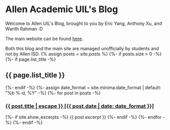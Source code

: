 # Allen Academic UIL's Blog

Welcome to Allen UIL's Blog, brought to you by Eric Yang, Anthony Xu, and Warith Rahman :D

The main website can be found [here](https://allen-uil.github.io/).

Both this blog and the main site are managed unofficially by students and not by Allen ISD.
{% assign posts = site.posts %}
{%- if posts.size > 0 -%}
	{%- if page.list_title -%}
	<h2>{{ page.list_title }}</h2>
	{%- endif -%}
	{%- assign date_format = site.minima.date_format | default: "%b %-d, %Y" -%}
	{%- for post in posts -%}
	<h3>
		<a href="{{ post.url | relative_url }}">
			{{ post.title | escape }} [{{ post.date | date: date_format }}]
	</a>
	</h3>
	{%- if site.show_excerpts -%}
		{{ post.excerpt }}
	{%- endif -%}
	{%- endfor -%}
{%- endif -%}
